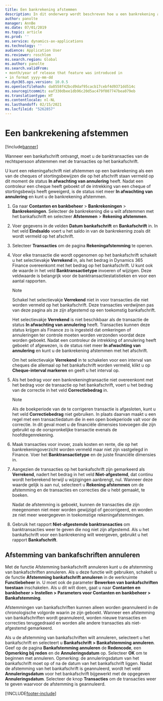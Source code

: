 ```yaml
---
title: Een bankrekening afstemmen
description: In dit onderwerp wordt beschreven hoe u een bankrekening afstemt.
author: panolte
manager: AnnBe
ms.date: 07/01/2019
ms.topic: article
ms.prod: ''
ms.service: dynamics-ax-applications
ms.technology: ''
audience: Application User
ms.reviewer: roschlom
ms.search.region: Global
ms.author: panolte
ms.search.validFrom:
- month/year of release that feature was introduced in
- in format yyyy-mm-dd
ms.dyn365.ops.version: 10.0.5
ms.openlocfilehash: da8558f42bcd9daf95cacb17cebf4d9371dd514c
ms.sourcegitcommit: eaf330dbee1db96c20d5ac479f007747bea079eb
ms.translationtype: HT
ms.contentlocale: nl-NL
ms.lasthandoff: 02/15/2021
ms.locfileid: "5262857"
---
```

# <a name="reconcile-a-bank-account"></a>Een bankrekening afstemmen

[!include[banner](../includes/banner.md)]

Wanneer een bankafschrift ontvangt, moet u de banktransacties van de rechtspersoon afstemmen met de transacties op het bankafschrift.

U kunt een rekeningafschrift niet afstemmen op een bankrekening als een van de cheques of stortingsbewijzen die op het afschrift staan vermeld op dit moment de status **In afwachting van annulering** heeft. Nadat een controleur een cheque heeft geboekt of de intrekking van een cheque of stortingsbewijs heeft geweigerd, is de status niet meer **In afwachting van annulering** en kunt u de bankrekening afstemmen.

1.  Ga naar **Contanten en bankbeheer** \> **Bankrekeningen** \> **Bankrekeningen**. Selecteer de bankrekening die u wilt afstemmen met het bankafschrift en selecteer **Afstemmen** > **Rekening afstemmen**.

2.  Voer gegevens in de velden **Datum bankafschrift** en **Bankafschrift** in. In het veld **Eindsaldo** voert u het saldo in van de bankrekening zoals dit wordt vermeld op het afschrift.

3.  Selecteer **Transacties** om de pagina **Rekeningafstemming** te openen.

4.  Voor elke transactie die wordt opgenomen op het bankafschrift schakelt u het selectievakje **Verrekend** in, als het bedrag in Dynamics 365 Finance overeenkomt met het bedrag op het bankafschrift. U kunt ook de waarde in het veld **Banktransactietype** invoeren of wijzigen. Deze veldwaarde is belangrijk voor de banktransactiestatistieken en voor een aantal rapporten.
    

    > [!NOTE]
    > <P>Schakel het selectievakje <STRONG>Verrekend</STRONG> niet in voor transacties die niet worden vermeld op het bankafschrift. Deze transacties verdwijnen pas van deze pagina als ze zijn afgestemd op een toekomstig bankafschrift.</P>
    > <P>Het selectievakje <STRONG>Verrekend</STRONG> is niet beschikbaar als de transactie de status <STRONG>In afwachting van annulering</STRONG> heeft. Transacties kunnen deze status krijgen als Finance zo is ingesteld dat omkeringen of annuleringen ter controle moeten worden verzonden voordat deze worden geboekt. Nadat een controleur de intrekking of annulering heeft geboekt of afgewezen, is de status niet meer <STRONG>In afwachting van annulering</STRONG> en kunt u de bankrekening afstemmen met het afschrift.</P>

    
    Om het selectievakje **Verrekend** in te schakelen voor een interval van cheques die allemaal op het bankafschrift worden vermeld, klikt u op **Cheque-interval markeren** en geeft u het interval op.

5.  Als het bedrag voor een bankrekeningtransactie niet overeenkomt met het bedrag voor de transactie op het bankafschrift, voert u het bedrag van de correctie in het veld **Correctiebedrag** in.
    

    > [!NOTE]
    > <P>Als de boekperiode van de te corrigeren transactie is afgesloten, kunt u het veld <STRONG>Correctiebedrag</STRONG> niet gebruiken. In plaats daarvan maakt u een regel met een transactiedatum die in een open boekperiode valt voor de correctie. In dit geval moet u de financiële dimensies toevoegen die zijn gebruikt op de oorspronkelijke transactie evenals de hoofdtegenrekening.</P>



6.  Maak transacties voor invoer, zoals kosten en rente, die op het bankrekeningoverzicht worden vermeld maar niet zijn vastgelegd in Finance. Voer het **Banktransactietype** en de juiste financiële dimensies in.

7.  Aangezien de transacties op het bankafschrift zijn gemarkeerd als **Verrekend**, nadert het bedrag in het veld **Niet-afgestemd**, dat continu wordt herberekend terwijl u wijzigingen aanbrengt, nul. Wanneer deze waarde gelijk is aan nul, selecteert u **Rekening afstemmen** om de afstemming en de transacties en correcties die u hebt gemaakt, te boeken.
    
    Nadat de afstemming is geboekt, kunnen de transacties die zijn meegenomen niet meer worden gewijzigd of gecorrigeerd, en worden ze niet meer weergegeven in toekomstige rekeningafstemmingen.

8.  Gebruik het rapport **Niet-afgestemde banktransacties** om banktransacties weer te geven die nog niet zijn afgestemd. Als u het bankafschrift voor een bankrekening wilt weergeven, gebruikt u het rapport **Bankafschrift**.

## <a name="cancel-bank-statement-reconciliation"></a>Afstemming van bankafschriften annuleren 

Met de functie Afstemming bankafschrift annuleren kunt u de afstemming van bankafschriften annuleren. Als u deze functie wilt gebruiken, schakelt u de functie **Afstemming bankafschrift annuleren** in de werkruimte **Functiebeheer** in. U moet ook de parameter **Bewerken van bankafschriften toestaan** inschakelen. Als u dit wilt doen, gaat u naar **Contanten en bankbeheer > Instellen > Parameters voor Contanten en bankbeheer > Bankafstemming**.
 
Afstemmingen van bankafschriften kunnen alleen worden geannuleerd in de chronologische volgorde waarin ze zijn geboekt. Wanneer een afstemming van bankafschriften wordt geannuleerd, worden nieuwe transacties en correcties teruggedraaid en worden alle andere transacties als niet-afgestemd gemarkeerd.
 
Als u de afstemming van bankafschriften wilt annuleren, selecteert u het bankafschrift en selecteert u **Bankafschrift > Bankafstemming annuleren**. Geef op de pagina **Bankafstemming annuleren** de **Redencode**, een **Opmerking bij reden** en de **Annuleringsdatum** op. Selecteer **OK** om te beginnen met annuleren. Opmerking: de annuleringsdatum van het bankafschrift moet op of na de datum van het bankafschrift liggen. Nadat de afstemming van het bankafschrift is geannuleerd, wordt het veld **Annuleringsdatum** voor het bankafschrift bijgewerkt met de opgegeven **Annuleringsdatum**. Selecteer de knop **Transacties** om de transacties weer te geven waarvoor de afstemming is geannuleerd.


[!INCLUDE[footer-include](../../includes/footer-banner.md)]